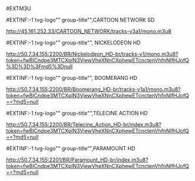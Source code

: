 #EXTM3U

#EXTINF:-1 tvg-logo"" group-title"",CARTOON NETWORK SD

http://45.161.252.33/CARTOON_NETWORK/tracks-v3a1/mono.m3u8

#EXTINF:-1 tvg-logo"" group-title"", NICKELODEON HD

http://50.7.34.155:2200/BR/Nickelodeon_HD-br/tracks-v1/mono.m3u8?token=fwBlCndpe3MTCXplN3VjewVheXNnCXphewETcnctenVhfnNlfHJofQ%3D%3D%3Fmd5%3Dnull

#EXTINF:-1 tvg-logo"" group-title"", BOOMERANG HD

http://50.7.34.155:2200/BR/Boomerang_HD-br/tracks-v1a1/mono.m3u8?token=fwBlCndpe3MTCXplN3VjewVheXNnCXphewETcnctenVhfnNlfHJofQ==?md5=null

#EXTINF:-1 tvg-logo"" group-title"",TELECINE ACTION HD

http://50.7.34.155:2200/BR/Telecine_Action_HD-br/index.m3u8?token=fwBlCndpe3MTCXplN3VjewVheXNnCXphewETcnctenVhfnNlfHJofQ==?md5=null

#EXTINF:-1 tvg-logo"" group-title"",PARAMOUNT HD

http://50.7.34.155:2201/BR/Paramount_HD-br/index.m3u8?token=fwBlCndpe3MTCXplN3VjewVheXNnCXphewETcnctenVhfnNlfHJofQ==?md5=null

